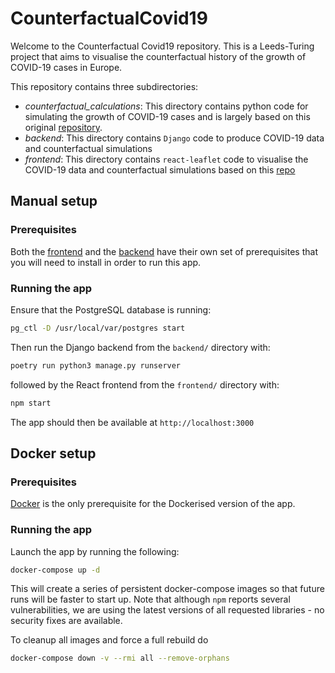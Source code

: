 # CounterfactualCovid19
Welcome to the Counterfactual Covid19 repository. This is a Leeds-Turing project that aims to visualise the counterfactual history of the growth of COVID-19 cases in Europe.

This repository contains three subdirectories:

* *counterfactual_calculations*:  This directory contains python code for simulating the growth of COVID-19 cases and is largely based on this original [repository](https://github.com/KFArnold/covid-counterfactual).
* *backend*: This directory contains `Django` code to produce COVID-19 data and counterfactual simulations
* *frontend*: This directory contains `react-leaflet` code to visualise the COVID-19 data and counterfactual simulations based on this [repo](https://github.com/CodingWith-Adam/covid19-map)

## Manual setup

### Prerequisites

Both the [frontend](frontend/README.md) and the [backend](backend/README.md) have their own set of prerequisites that you will need to install in order to run this app.

### Running the app

Ensure that the PostgreSQL database is running:

```bash
pg_ctl -D /usr/local/var/postgres start
```

Then run the Django backend from the `backend/` directory with:

```bash
poetry run python3 manage.py runserver
```

followed by the React frontend from the `frontend/` directory with:

```bash
npm start
```

The app should then be available at `http://localhost:3000`


## Docker setup

### Prerequisites

[Docker](https://www.docker.com/) is the only prerequisite for the Dockerised version of the app.

### Running the app

Launch the app by running the following:

```bash
docker-compose up -d
```

This will create a series of persistent docker-compose images so that future runs will be faster to start up.
Note that although `npm` reports several vulnerabilities, we are using the latest versions of all requested libraries - no security fixes are available.

To cleanup all images and force a full rebuild do

```bash
docker-compose down -v --rmi all --remove-orphans
```
